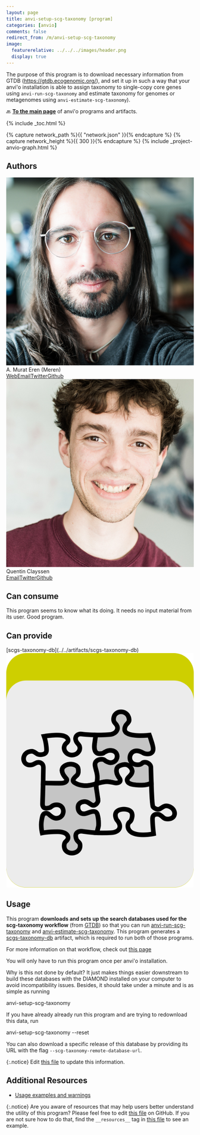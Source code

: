 ```yaml
---
layout: page
title: anvi-setup-scg-taxonomy [program]
categories: [anvio]
comments: false
redirect_from: /m/anvi-setup-scg-taxonomy
image:
  featurerelative: ../../../images/header.png
  display: true
---
```


The purpose of this program is to download necessary information from GTDB (https://gtdb.ecogenomic.org/), and set it up in such a way that your anvi&#x27;o installation is able to assign taxonomy to single-copy core genes using `anvi-run-scg-taxonomy` and estimate taxonomy for genomes or metagenomes using `anvi-estimate-scg-taxonomy`).

🔙 **[To the main page](../../)** of anvi'o programs and artifacts.


{% include _toc.html %}
<div id="svg" class="subnetwork"></div>
{% capture network_path %}{{ "network.json" }}{% endcapture %}
{% capture network_height %}{{ 300 }}{% endcapture %}
{% include _project-anvio-graph.html %}


## Authors

<div class="page-author"><div class="page-author-info"><div class="page-person-photo"><img class="page-person-photo-img" src="../../images/authors/meren.jpg" /></div><div class="page-person-info-box"><span class="page-author-name">A. Murat Eren (Meren)</span><div class="page-author-social-box"><a href="http://meren.org" class="person-social" target="_blank"><i class="fa fa-fw fa-home"></i>Web</a><a href="mailto:a.murat.eren@gmail.com" class="person-social" target="_blank"><i class="fa fa-fw fa-envelope-square"></i>Email</a><a href="http://twitter.com/merenbey" class="person-social" target="_blank"><i class="fa fa-fw fa-twitter-square"></i>Twitter</a><a href="http://github.com/meren" class="person-social" target="_blank"><i class="fa fa-fw fa-github"></i>Github</a></div></div></div></div>

<div class="page-author"><div class="page-author-info"><div class="page-person-photo"><img class="page-person-photo-img" src="../../images/authors/qclayssen.jpg" /></div><div class="page-person-info-box"><span class="page-author-name">Quentin Clayssen</span><div class="page-author-social-box"><a href="mailto:quentin.clayssen@gmail.com" class="person-social" target="_blank"><i class="fa fa-fw fa-envelope-square"></i>Email</a><a href="http://twitter.com/ClayssenQ" class="person-social" target="_blank"><i class="fa fa-fw fa-twitter-square"></i>Twitter</a><a href="http://github.com/qclayssen" class="person-social" target="_blank"><i class="fa fa-fw fa-github"></i>Github</a></div></div></div></div>



## Can consume


This program seems to know what its doing. It needs no input material from its user. Good program.


## Can provide


<p style="text-align: left" markdown="1"><span class="artifact-p">[scgs-taxonomy-db](../../artifacts/scgs-taxonomy-db) <img src="../../images/icons/CONCEPT.png" class="artifact-icon-mini" /></span></p>


## Usage


This program **downloads and sets up the search databases used for the scg-taxonomy workflow** (from [GTDB](https://gtdb.ecogenomic.org/)) so that you can run <span class="artifact-n">[anvi-run-scg-taxonomy](/software/anvio/help/main/programs/anvi-run-scg-taxonomy)</span> and <span class="artifact-n">[anvi-estimate-scg-taxonomy](/software/anvio/help/main/programs/anvi-estimate-scg-taxonomy)</span>. This program generates a <span class="artifact-n">[scgs-taxonomy-db](/software/anvio/help/main/artifacts/scgs-taxonomy-db)</span> artifact, which is required to run both of those programs. 

For more information on that workflow, check out [this page](http://merenlab.org/2019/10/08/anvio-scg-taxonomy/)

You will only have to run this program once per anvi'o installation. 

Why is this not done by default? It just makes things easier downstream to build these databases with the DIAMOND installed on your computer to avoid incompatibility issues. Besides, it should take under a minute and is as simple as running

<div class="codeblock" markdown="1">
anvi&#45;setup&#45;scg&#45;taxonomy
</div>

If you have already already run this program and are trying to redownload this data, run 

<div class="codeblock" markdown="1">
anvi&#45;setup&#45;scg&#45;taxonomy &#45;&#45;reset
</div>

You can also download a specific release of this database by providing its URL with the flag `--scg-taxonomy-remote-database-url`. 


{:.notice}
Edit [this file](https://github.com/merenlab/anvio/tree/master/anvio/docs/programs/anvi-setup-scg-taxonomy.md) to update this information.


## Additional Resources


* [Usage examples and warnings](http://merenlab.org/scg-taxonomy)


{:.notice}
Are you aware of resources that may help users better understand the utility of this program? Please feel free to edit [this file](https://github.com/merenlab/anvio/tree/master/bin/anvi-setup-scg-taxonomy) on GitHub. If you are not sure how to do that, find the `__resources__` tag in [this file](https://github.com/merenlab/anvio/blob/master/bin/anvi-interactive) to see an example.

